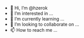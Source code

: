 - 👋 Hi, I’m @hzerok
- 👀 I’m interested in ...
- 🌱 I’m currently learning ...
- 💞️ I’m looking to collaborate on ...
- 📫 How to reach me ...

<!---
hzerok/hzerok is a ✨ special ✨ repository because its `README.md` (this file) appears on your GitHub profile.
You can click the Preview link to take a look at your changes.
--->
